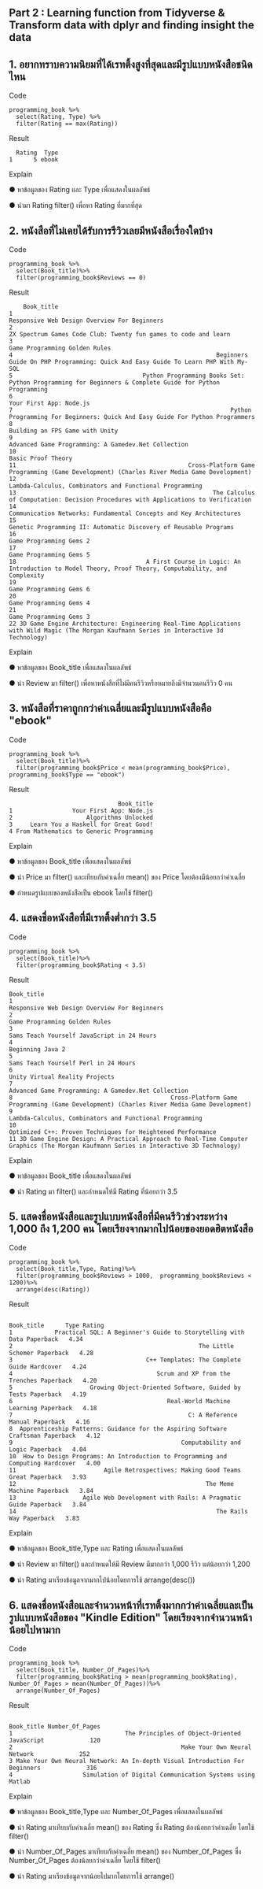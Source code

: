 ## Part 2 : Learning function from Tidyverse & Transform data with dplyr and finding insight the data

## 1. อยากทราบความนิยมที่ได้เรทติ้งสูงที่สุดและมีรูปแบบหนังสือชนิดไหน 

Code
```
programming_book %>%
  select(Rating, Type) %>%
  filter(Rating == max(Rating))
```

Result
```
  Rating  Type
1      5 ebook
```

Explain 

 ● หาข้อมูลของ Rating และ Type เพื่อแสดงในผลลัพธ์
 
 ● นำมา Rating filter() เพื่อหา Rating ที่มากที่สุด

## 2. หนังสือที่ไม่เคยได้รับการรีวิวเลยมีหนังสือเรื่องใดบ้าง 

Code
```
programming_book %>%
  select(Book_title)%>%
  filter(programming_book$Reviews == 0)
```

Result
```
    Book_title
1                                                                                               Responsive Web Design Overview For Beginners
2                                                                            ZX Spectrum Games Code Club: Twenty fun games to code and learn
3                                                                                                              Game Programming Golden Rules
4                                                          Beginners Guide On PHP Programming: Quick And Easy Guide To Learn PHP With My-SQL
5                                     Python Programming Books Set: Python Programming for Beginners & Complete Guide for Python Programming
6                                                                                                                    Your First App: Node.js
7                                                              Python Programming For Beginners: Quick And Easy Guide For Python Programmers
8                                                                                                            Building an FPS Game with Unity
9                                                                                        Advanced Game Programming: A Gamedev.Net Collection
10                                                                                                                        Basic Proof Theory
11                                                 Cross-Platform Game Programming (Game Development) (Charles River Media Game Development)
12                                                                                   Lambda-Calculus, Combinators and Functional Programming
13                                                        The Calculus of Computation: Decision Procedures with Applications to Verification
14                                                                        Communication Networks: Fundamental Concepts and Key Architectures
15                                                                          Genetic Programming II: Automatic Discovery of Reusable Programs
16                                                                                                                   Game Programming Gems 2
17                                                                                                                   Game Programming Gems 5
18                                     A First Course in Logic: An Introduction to Model Theory, Proof Theory, Computability, and Complexity
19                                                                                                                   Game Programming Gems 6
20                                                                                                                   Game Programming Gems 4
21                                                                                                                   Game Programming Gems 3
22 3D Game Engine Architecture: Engineering Real-Time Applications with Wild Magic (The Morgan Kaufmann Series in Interactive 3d Technology)
```


Explain 

 ● หาข้อมูลของ Book_title เพื่อแสดงในผลลัพธ์
 
 ● นำ Review มา filter() เพื่อหาหนังสือที่ไม่มีคนรีวิวหรือหมายถึงมีจำนวนคนรีวิว 0 คน
 
## 3. หนังสือที่ราคาถูกกว่าค่าเฉลี่ยและมีรูปแบบหนังสือคือ "ebook"

Code
```
programming_book %>%
  select(Book_title)%>%
  filter(programming_book$Price < mean(programming_book$Price), programming_book$Type == "ebook")
```

Result
```
                               Book_title
1                 Your First App: Node.js
2                     Algorithms Unlocked
3     Learn You a Haskell for Great Good!
4 From Mathematics to Generic Programming

```

Explain 

 ● หาข้อมูลของ Book_title เพื่อแสดงในผลลัพธ์
 
 ● นำ Price มา filter() และเทียบกับค่าเฉลี่ย mean() ของ Price โดยต้องมีน้อยกว่าค่าเฉลี่ย
 
 ● กำหนดรูปแบบของหนังสือเป็น ebook โดยใช้ filter()
 
 
## 4. แสดงชื่อหนังสือที่มีเรทติ้งต่ำกว่า 3.5 

Code
```
programming_book %>%
  select(Book_title)%>%
  filter(programming_book$Rating < 3.5)
```

Result
```
Book_title
1                                                                                          Responsive Web Design Overview For Beginners
2                                                                                                         Game Programming Golden Rules
3                                                                                            Sams Teach Yourself JavaScript in 24 Hours
4                                                                                                                      Beginning Java 2
5                                                                                                  Sams Teach Yourself Perl in 24 Hours
6                                                                                                        Unity Virtual Reality Projects
7                                                                                   Advanced Game Programming: A Gamedev.Net Collection
8                                             Cross-Platform Game Programming (Game Development) (Charles River Media Game Development)
9                                                                               Lambda-Calculus, Combinators and Functional Programming
10                                                                          Optimized C++: Proven Techniques for Heightened Performance
11 3D Game Engine Design: A Practical Approach to Real-Time Computer Graphics (The Morgan Kaufmann Series in Interactive 3D Technology)
```


Explain 

 ● หาข้อมูลของ Book_title เพื่อแสดงในผลลัพธ์
 
 ● นำ Rating มา filter() และกำหนดให้มี Rating ที่น้อยกว่า 3.5
 
 
## 5. แสดงชื่อหนังสือและรูปแบบหนังสือที่มีคนรีวิวช่วงระหว่าง 1,000 ถึง 1,200 คน โดยเรียงจากมากไปน้อยของยอดฮิตหนังสือ

Code
```
programming_book %>%
  select(Book_title,Type, Rating)%>%
  filter(programming_book$Reviews > 1000,  programming_book$Reviews < 1200)%>%
  arrange(desc(Rating))
```

Result
```
                                                              Book_title      Type Rating
1            Practical SQL: A Beginner's Guide to Storytelling with Data Paperback   4.34
2                                                     The Little Schemer Paperback   4.28
3                                      C++ Templates: The Complete Guide Hardcover   4.24
4                                         Scrum and XP from the Trenches Paperback   4.20
5                      Growing Object-Oriented Software, Guided by Tests Paperback   4.19
6                                            Real-World Machine Learning Paperback   4.18
7                                                  C: A Reference Manual Paperback   4.16
8  Apprenticeship Patterns: Guidance for the Aspiring Software Craftsman Paperback   4.12
9                                                Computability and Logic Paperback   4.04
10  How to Design Programs: An Introduction to Programming and Computing Hardcover   4.00
11                         Agile Retrospectives: Making Good Teams Great Paperback   3.93
12                                                      The Meme Machine Paperback   3.84
13                   Agile Web Development with Rails: A Pragmatic Guide Paperback   3.84
14                                                         The Rails Way Paperback   3.83
```

Explain 

 ● หาข้อมูลของ Book_title,Type และ Rating เพื่อแสดงในผลลัพธ์
 
 ● นำ Review มา filter() และกำหนดให้มี Review มีมากกว่า 1,000 รีวิว แต่น้อยกว่า 1,200
 
 ● นำ Rating มาเรียงข้อมูลจากมากไปน้อยโดยการใช้ arrange(desc())
 
 
## 6. แสดงชื่อหนังสือและจำนวนหน้าที่เรทติ้งมากกว่าค่าเฉลี่ยและเป็นรูปแบบหนังสือของ "Kindle Edition" โดยเรียงจากจำนวนหน้าน้อยไปหามาก  

Code
```
programming_book %>%
  select(Book_title, Number_Of_Pages)%>%
  filter(programming_book$Rating > mean(programming_book$Rating), Number_Of_Pages > mean(Number_Of_Pages))%>%
  arrange(Number_Of_Pages)
```

Result
```
                                                                   Book_title Number_Of_Pages
1                                The Principles of Object-Oriented JavaScript             120
2                                                Make Your Own Neural Network             252
3 Make Your Own Neural Network: An In-depth Visual Introduction For Beginners             316
4                    Simulation of Digital Communication Systems using Matlab
```

Explain 

 ● หาข้อมูลของ Book_title,Type และ Number_Of_Pages เพื่อแสดงในผลลัพธ์
 
 ● นำ Rating มาเทียบกับค่าเฉลี่ย mean() ของ Rating ซึ่ง Rating ต้องน้อยกว่าค่าเฉลี่ย โดยใช้ filter()
 
 ● นำ Number_Of_Pages มาเทียบกับค่าเฉลี่ย mean() ของ Number_Of_Pages ซึ่ง Number_Of_Pages ต้องน้อยกว่าค่าเฉลี่ย โดยใช้ filter()
 
 ● นำ Rating มาเรียงข้อมูลจากน้อยไปมากโดยการใช้ arrange()
